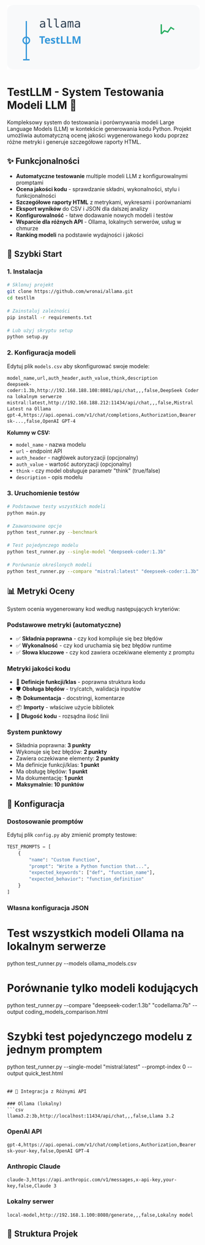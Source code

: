 ![allama-logo.svg](allama-logo.svg)

# TestLLM - System Testowania Modeli LLM 🧪

Kompleksowy system do testowania i porównywania modeli Large Language Models (LLM) w kontekście generowania kodu Python. Projekt umożliwia automatyczną ocenę jakości wygenerowanego kodu poprzez różne metryki i generuje szczegółowe raporty HTML.

## ✨ Funkcjonalności

- **Automatyczne testowanie** multiple modeli LLM z konfigurowalnymi promptami
- **Ocena jakości kodu** - sprawdzanie składni, wykonalności, stylu i funkcjonalności
- **Szczegółowe raporty HTML** z metrykami, wykresami i porównaniami
- **Eksport wyników** do CSV i JSON dla dalszej analizy
- **Konfigurowalność** - łatwe dodawanie nowych modeli i testów
- **Wsparcie dla różnych API** - Ollama, lokalnych serwerów, usług w chmurze
- **Ranking modeli** na podstawie wydajności i jakości

## 🚀 Szybki Start

### 1. Instalacja

```bash
# Sklonuj projekt
git clone https://github.com/wronai/allama.git
cd testllm

# Zainstaluj zależności
pip install -r requirements.txt

# Lub użyj skryptu setup
python setup.py
```

### 2. Konfiguracja modeli

Edytuj plik `models.csv` aby skonfigurować swoje modele:

```csv
model_name,url,auth_header,auth_value,think,description
deepseek-coder:1.3b,http://192.168.188.108:8081/api/chat,,,false,DeepSeek Coder na lokalnym serwerze
mistral:latest,http://192.168.188.212:11434/api/chat,,,false,Mistral Latest na Ollama
gpt-4,https://api.openai.com/v1/chat/completions,Authorization,Bearer sk-...,false,OpenAI GPT-4
```

**Kolumny w CSV:**
- `model_name` - nazwa modelu
- `url` - endpoint API
- `auth_header` - nagłówek autoryzacji (opcjonalny)
- `auth_value` - wartość autoryzacji (opcjonalny)
- `think` - czy model obsługuje parametr "think" (true/false)
- `description` - opis modelu

### 3. Uruchomienie testów

```bash
# Podstawowe testy wszystkich modeli
python main.py

# Zaawansowane opcje
python test_runner.py --benchmark

# Test pojedynczego modelu
python test_runner.py --single-model "deepseek-coder:1.3b"

# Porównanie określonych modeli
python test_runner.py --compare "mistral:latest" "deepseek-coder:1.3b"
```

## 📊 Metryki Oceny

System ocenia wygenerowany kod według następujących kryteriów:

### Podstawowe metryki (automatyczne)
- ✅ **Składnia poprawna** - czy kod kompiluje się bez błędów
- ✅ **Wykonalność** - czy kod uruchamia się bez błędów runtime
- ✅ **Słowa kluczowe** - czy kod zawiera oczekiwane elementy z promptu

### Metryki jakości kodu
- 📝 **Definicje funkcji/klas** - poprawna struktura kodu
- 🛡️ **Obsługa błędów** - try/catch, walidacja inputów
- 📚 **Dokumentacja** - docstringi, komentarze
- 📦 **Importy** - właściwe użycie bibliotek
- 📏 **Długość kodu** - rozsądna ilość linii

### System punktowy
- Składnia poprawna: **3 punkty**
- Wykonuje się bez błędów: **2 punkty**  
- Zawiera oczekiwane elementy: **2 punkty**
- Ma definicje funkcji/klas: **1 punkt**
- Ma obsługę błędów: **1 punkt**
- Ma dokumentację: **1 punkt**
- **Maksymalnie: 10 punktów**

## 🔧 Konfiguracja

### Dostosowanie promptów

Edytuj plik `config.py` aby zmienić prompty testowe:

```python
TEST_PROMPTS = [
    {
        "name": "Custom Function",
        "prompt": "Write a Python function that...",
        "expected_keywords": ["def", "function_name"],
        "expected_behavior": "function_definition"
    }
]
```

### Własna konfiguracja JSON

# Test wszystkich modeli Ollama na lokalnym serwerze
python test_runner.py --models ollama_models.csv

# Porównanie tylko modeli kodujących
python test_runner.py --compare "deepseek-coder:1.3b" "codellama:7b" --output coding_models_comparison.html

# Szybki test pojedynczego modelu z jednym promptem
python test_runner.py --single-model "mistral:latest" --prompt-index 0 --output quick_test.html
```

## 🔌 Integracja z Różnymi API

### Ollama (lokalny)
```csv
llama3.2:3b,http://localhost:11434/api/chat,,,false,Llama 3.2
```

### OpenAI API
```csv
gpt-4,https://api.openai.com/v1/chat/completions,Authorization,Bearer sk-your-key,false,OpenAI GPT-4
```

### Anthropic Claude
```csv
claude-3,https://api.anthropic.com/v1/messages,x-api-key,your-key,false,Claude 3
```

### Lokalny serwer
```csv
local-model,http://192.168.1.100:8080/generate,,,false,Lokalny model
```

## 📁 Struktura Projek